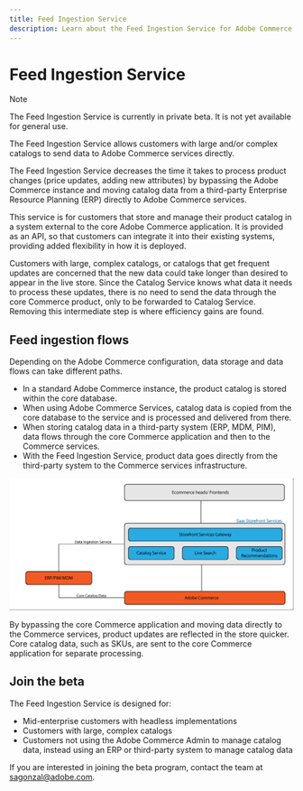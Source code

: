 ```yaml
---
title: Feed Ingestion Service
description: Learn about the Feed Ingestion Service for Adobe Commerce
---
```


# Feed Ingestion Service

>[!NOTE]
>
>The Feed Ingestion Service is currently in private beta. It is not yet available for general use.

The Feed Ingestion Service allows customers with large and/or complex catalogs to send data to Adobe Commerce services directly.

The Feed Ingestion Service decreases the time it takes to process product changes (price updates, adding new attributes) by bypassing the Adobe Commerce instance and moving catalog data from a third-party Enterprise Resource Planning (ERP) directly to Adobe Commerce services.

This service is for customers that store and manage their product catalog in a system external to the core Adobe Commerce application. It is provided as an API, so that customers can integrate it into their existing systems, providing added flexibility in how it is deployed.

Customers with large, complex catalogs, or catalogs that get frequent updates are concerned that the new data could take longer than desired to appear in the live store. Since the Catalog Service knows what data it needs to process these updates, there is no need to send the data through the core Commerce product, only to be forwarded to Catalog Service. Removing this intermediate step is where efficiency gains are found.

## Feed ingestion flows

Depending on the Adobe Commerce configuration, data storage and data flows can take different paths.

* In a standard Adobe Commerce instance, the product catalog is stored within the core database.
* When using Adobe Commerce Services, catalog data is copied from the core database to the service and is processed and delivered from there.
* When storing catalog data in a third-party system (ERP, MDM, PIM), data flows through the core Commerce application and then to the Commerce services.
* With the Feed Ingestion Service, product data goes directly from the third-party system to the Commerce services infrastructure. 

![Feed ingestion service](assets/feed-ingestion.png)

By bypassing the core Commerce application and moving data directly to the Commerce services, product updates are reflected in the store quicker. Core catalog data, such as SKUs, are sent to the core Commerce application for separate processing.

## Join the beta

The Feed Ingestion Service is designed for:

* Mid-enterprise customers with headless implementations
* Customers with large, complex catalogs
* Customers not using the Adobe Commerce Admin to manage catalog data, instead using an ERP or third-party system to manage catalog data

If you are interested in joining the beta program, contact the team at sagonzal@adobe.com.
